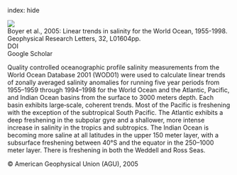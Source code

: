 index: hide

<div class="Citation">
    <div class="Citation-thumb CitationThumb-linked"  data-href="https://doi.org/10.1029/2004gl021791">
      <img src="https://static.claimspace.cloud/climate-study-static/refs/thumbs/10/Boyer_et_al_2005-thumb.png" />
    </div>

  <div class="Citation-body">
    <div class="Citation-text">Boyer et al., 2005: Linear trends in salinity for the World Ocean, 1955-1998. <span class="Article-journal">Geophysical Research Letters, </span><span class="Article-volume">32, </span>L01604pp.</div>
    <div class="Citation-links">
      <div class="CitationLink" data-href="https://doi.org/10.1029/2004gl021791">
        <div class="CitationLink-icon CitationLink-Doi"></div>
        <div class="CitationLink-text">DOI</div>
      </div>
      <div class="CitationLink" data-href="https://scholar.google.com/scholar?q=10.1029/2004gl021791">
        <div class="CitationLink-icon CitationLink-Scholar"></div>
        <div class="CitationLink-text">Google Scholar</div>
      </div>
    </div>
  </div>
</div>

Quality controlled oceanographic profile salinity measurements from the World Ocean Database 2001 (WOD01) were used to calculate linear trends of zonally averaged salinity anomalies for running five year periods from 1955–1959 through 1994–1998 for the World Ocean and the Atlantic, Pacific, and Indian Ocean basins from the surface to 3000 meters depth. Each basin exhibits large‐scale, coherent trends. Most of the Pacific is freshening with the exception of the subtropical South Pacific. The Atlantic exhibits a deep freshening in the subpolar gyre and a shallower, more intense increase in salinity in the tropics and subtropics. The Indian Ocean is becoming more saline at all latitudes in the upper 150 meter layer, with a subsurface freshening between 40°S and the equator in the 250–1000 meter layer. There is freshening in both the Weddell and Ross Seas.

<div class="Citation-copy">
&copy; American Geophysical Union (AGU), 2005
</div>